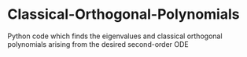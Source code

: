 # Classical-Orthogonal-Polynomials
Python code which finds the eigenvalues and classical orthogonal polynomials arising from the desired second-order ODE
